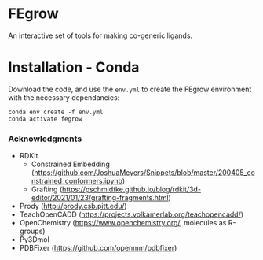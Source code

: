 # FEgrow
An interactive set of tools for making co-generic ligands. 

# Installation - Conda
Download the code, and use the `env.yml` to create the FEgrow environment with the necessary dependancies:
```
conda env create -f env.yml
conda activate fegrow
```

### Acknowledgments
 - RDKit
   - Constrained Embedding (https://github.com/JoshuaMeyers/Snippets/blob/master/200405_constrained_conformers.ipynb)
   - Grafting (https://pschmidtke.github.io/blog/rdkit/3d-editor/2021/01/23/grafting-fragments.html)
 - Prody (http://prody.csb.pitt.edu/)
 - TeachOpenCADD (https://projects.volkamerlab.org/teachopencadd/)
 - OpenChemistry (https://www.openchemistry.org/, molecules as R-groups)
 - Py3Dmol
 - PDBFixer (https://github.com/openmm/pdbfixer)

